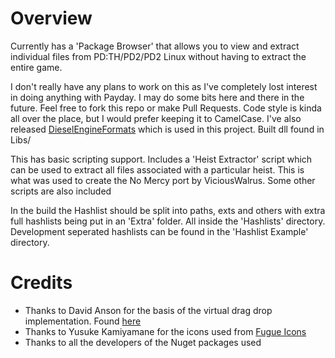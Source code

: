 # Overview
Currently has a 'Package Browser' that allows you to view and extract individual files from PD:TH/PD2/PD2 Linux without having to extract the entire game.

I don't really have any plans to work on this as I've completely lost interest in doing anything with Payday. I may do some bits here and there in the future. Feel free to fork this repo or make Pull Requests. Code style is kinda all over the place, but I would prefer keeping it to CamelCase.
I've also released [DieselEngineFormats](https://github.com/simon-wh/DieselEngineFormats) which is used in this project. Built dll found in Libs/

This has basic scripting support. Includes a 'Heist Extractor' script which can be used to extract all files associated with a particular heist. This is what was used to create the No Mercy port by ViciousWalrus.
Some other scripts are also included

In the build the Hashlist should be split into paths, exts and others with extra full hashlists being put in an 'Extra' folder. All inside the 'Hashlists' directory. Development seperated hashlists can be found in the 'Hashlist Example' directory.

# Credits
* Thanks to David Anson for the basis of the virtual drag drop implementation. Found [here](http://dlaa.me/blog/post/9913083)
* Thanks to Yusuke Kamiyamane for the icons used from [Fugue Icons](http://p.yusukekamiyamane.com/)
* Thanks to all the developers of the Nuget packages used